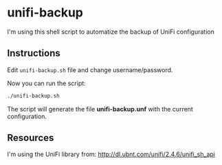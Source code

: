 # unifi-backup
I'm using this shell script to automatize the backup of UniFi configuration

## Instructions
Edit `unifi-backup.sh` file and change username/password.

Now you can run the script:
```sh
./unifi-backup.sh
```

The script will generate the file **unifi-backup.unf** with the current configuration.

## Resources

I'm using the UniFi library from: http://dl.ubnt.com/unifi/2.4.6/unifi_sh_api
